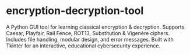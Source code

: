 # encryption-decryption-tool
A Python GUI tool for learning classical encryption &amp; decryption. Supports Caesar, Playfair, Rail Fence, ROT13, Substitution &amp; Vigenère ciphers. Includes file handling, modular design, and error messages. Built with Tkinter for an interactive, educational cybersecurity experience.
